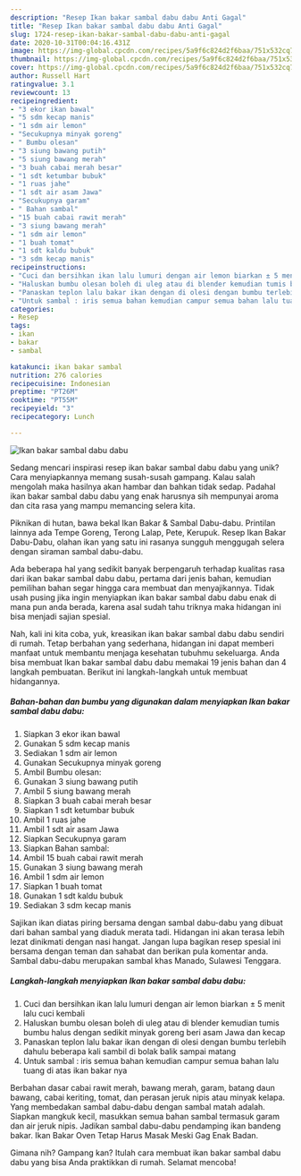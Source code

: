 ```yaml
---
description: "Resep Ikan bakar sambal dabu dabu Anti Gagal"
title: "Resep Ikan bakar sambal dabu dabu Anti Gagal"
slug: 1724-resep-ikan-bakar-sambal-dabu-dabu-anti-gagal
date: 2020-10-31T00:04:16.431Z
image: https://img-global.cpcdn.com/recipes/5a9f6c824d2f6baa/751x532cq70/ikan-bakar-sambal-dabu-dabu-foto-resep-utama.jpg
thumbnail: https://img-global.cpcdn.com/recipes/5a9f6c824d2f6baa/751x532cq70/ikan-bakar-sambal-dabu-dabu-foto-resep-utama.jpg
cover: https://img-global.cpcdn.com/recipes/5a9f6c824d2f6baa/751x532cq70/ikan-bakar-sambal-dabu-dabu-foto-resep-utama.jpg
author: Russell Hart
ratingvalue: 3.1
reviewcount: 13
recipeingredient:
- "3 ekor ikan bawal"
- "5 sdm kecap manis"
- "1 sdm air lemon"
- "Secukupnya minyak goreng"
- " Bumbu olesan"
- "3 siung bawang putih"
- "5 siung bawang merah"
- "3 buah cabai merah besar"
- "1 sdt ketumbar bubuk"
- "1 ruas jahe"
- "1 sdt air asam Jawa"
- "Secukupnya garam"
- " Bahan sambal"
- "15 buah cabai rawit merah"
- "3 siung bawang merah"
- "1 sdm air lemon"
- "1 buah tomat"
- "1 sdt kaldu bubuk"
- "3 sdm kecap manis"
recipeinstructions:
- "Cuci dan bersihkan ikan lalu lumuri dengan air lemon biarkan ± 5 menit lalu cuci kembali"
- "Haluskan bumbu olesan boleh di uleg atau di blender kemudian tumis bumbu halus dengan sedikit minyak goreng beri asam Jawa dan kecap"
- "Panaskan teplon lalu bakar ikan dengan di olesi dengan bumbu terlebih dahulu beberapa kali sambil di bolak balik sampai matang"
- "Untuk sambal : iris semua bahan kemudian campur semua bahan lalu tuang di atas ikan bakar nya"
categories:
- Resep
tags:
- ikan
- bakar
- sambal

katakunci: ikan bakar sambal 
nutrition: 276 calories
recipecuisine: Indonesian
preptime: "PT26M"
cooktime: "PT55M"
recipeyield: "3"
recipecategory: Lunch

---
```



![Ikan bakar sambal dabu dabu](https://img-global.cpcdn.com/recipes/5a9f6c824d2f6baa/751x532cq70/ikan-bakar-sambal-dabu-dabu-foto-resep-utama.jpg)

Sedang mencari inspirasi resep ikan bakar sambal dabu dabu yang unik? Cara menyiapkannya memang susah-susah gampang. Kalau salah mengolah maka hasilnya akan hambar dan bahkan tidak sedap. Padahal ikan bakar sambal dabu dabu yang enak harusnya sih mempunyai aroma dan cita rasa yang mampu memancing selera kita.

Piknikan di hutan, bawa bekal Ikan Bakar &amp; Sambal Dabu-dabu. Printilan lainnya ada Tempe Goreng, Terong Lalap, Pete, Kerupuk. Resep Ikan Bakar Dabu-Dabu, olahan ikan yang satu ini rasanya sungguh menggugah selera dengan siraman sambal dabu-dabu.

Ada beberapa hal yang sedikit banyak berpengaruh terhadap kualitas rasa dari ikan bakar sambal dabu dabu, pertama dari jenis bahan, kemudian pemilihan bahan segar hingga cara membuat dan menyajikannya. Tidak usah pusing jika ingin menyiapkan ikan bakar sambal dabu dabu enak di mana pun anda berada, karena asal sudah tahu triknya maka hidangan ini bisa menjadi sajian spesial.


Nah, kali ini kita coba, yuk, kreasikan ikan bakar sambal dabu dabu sendiri di rumah. Tetap berbahan yang sederhana, hidangan ini dapat memberi manfaat untuk membantu menjaga kesehatan tubuhmu sekeluarga. Anda bisa membuat Ikan bakar sambal dabu dabu memakai 19 jenis bahan dan 4 langkah pembuatan. Berikut ini langkah-langkah untuk membuat hidangannya.

<!--inarticleads1-->

##### Bahan-bahan dan bumbu yang digunakan dalam menyiapkan Ikan bakar sambal dabu dabu:

1. Siapkan 3 ekor ikan bawal
1. Gunakan 5 sdm kecap manis
1. Sediakan 1 sdm air lemon
1. Gunakan Secukupnya minyak goreng
1. Ambil  Bumbu olesan:
1. Gunakan 3 siung bawang putih
1. Ambil 5 siung bawang merah
1. Siapkan 3 buah cabai merah besar
1. Siapkan 1 sdt ketumbar bubuk
1. Ambil 1 ruas jahe
1. Ambil 1 sdt air asam Jawa
1. Siapkan Secukupnya garam
1. Siapkan  Bahan sambal:
1. Ambil 15 buah cabai rawit merah
1. Gunakan 3 siung bawang merah
1. Ambil 1 sdm air lemon
1. Siapkan 1 buah tomat
1. Gunakan 1 sdt kaldu bubuk
1. Sediakan 3 sdm kecap manis


Sajikan ikan diatas piring bersama dengan sambal dabu-dabu yang dibuat dari bahan sambal yang diaduk merata tadi. Hidangan ini akan terasa lebih lezat dinikmati dengan nasi hangat. Jangan lupa bagikan resep spesial ini bersama dengan teman dan sahabat dan berikan pula komentar anda. Sambal dabu-dabu merupakan sambal khas Manado, Sulawesi Tenggara. 

<!--inarticleads2-->

##### Langkah-langkah menyiapkan Ikan bakar sambal dabu dabu:

1. Cuci dan bersihkan ikan lalu lumuri dengan air lemon biarkan ± 5 menit lalu cuci kembali
1. Haluskan bumbu olesan boleh di uleg atau di blender kemudian tumis bumbu halus dengan sedikit minyak goreng beri asam Jawa dan kecap
1. Panaskan teplon lalu bakar ikan dengan di olesi dengan bumbu terlebih dahulu beberapa kali sambil di bolak balik sampai matang
1. Untuk sambal : iris semua bahan kemudian campur semua bahan lalu tuang di atas ikan bakar nya


Berbahan dasar cabai rawit merah, bawang merah, garam, batang daun bawang, cabai keriting, tomat, dan perasan jeruk nipis atau minyak kelapa. Yang membedakan sambal dabu-dabu dengan sambal matah adalah. Siapkan mangkuk kecil, masukkan semua bahan sambal termasuk garam dan air jeruk nipis. Jadikan sambal dabu-dabu pendamping ikan bandeng bakar. Ikan Bakar Oven Tetap Harus Masak Meski Gag Enak Badan. 

Gimana nih? Gampang kan? Itulah cara membuat ikan bakar sambal dabu dabu yang bisa Anda praktikkan di rumah. Selamat mencoba!
